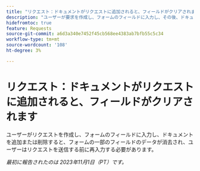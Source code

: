 ```yaml
---
title: "リクエスト：ドキュメントがリクエストに追加されると、フィールドがクリアされます"
description: "ユーザーが要求を作成し、フォームのフィールドに入力し、その後、ドキュメントを追加または削除すると、フォームの一部のフィールドにデータが消去され、要求を送信する前にユーザーが再入力する必要があります。"
hidefromtoc: true
feature: Requests
source-git-commit: a6d3a340e7452f45cb568ee4383ab7bfb55c5c34
workflow-type: tm+mt
source-wordcount: '108'
ht-degree: 3%

---
```



# リクエスト：ドキュメントがリクエストに追加されると、フィールドがクリアされます

ユーザーがリクエストを作成し、フォームのフィールドに入力し、ドキュメントを追加または削除すると、フォームの一部のフィールドのデータが消去され、ユーザーはリクエストを送信する前に再入力する必要があります。

_最初に報告されたのは 2023年11月1日（PT）です。_
